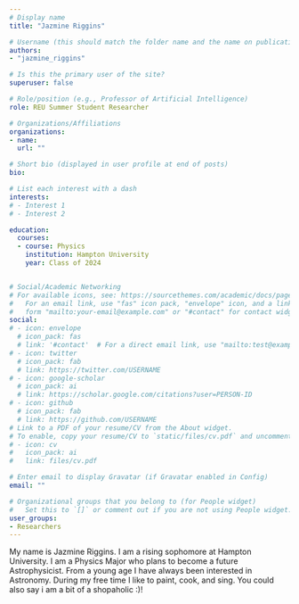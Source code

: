 ```yaml
---
# Display name
title: "Jazmine Riggins"

# Username (this should match the folder name and the name on publications)
authors:
- "jazmine_riggins"

# Is this the primary user of the site?
superuser: false

# Role/position (e.g., Professor of Artificial Intelligence)
role: REU Summer Student Researcher

# Organizations/Affiliations
organizations:
- name: 
  url: ""

# Short bio (displayed in user profile at end of posts)
bio: 

# List each interest with a dash
interests:
# - Interest 1
# - Interest 2

education:
  courses:
  - course: Physics
    institution: Hampton University
    year: Class of 2024


# Social/Academic Networking
# For available icons, see: https://sourcethemes.com/academic/docs/page-builder/#icons
#   For an email link, use "fas" icon pack, "envelope" icon, and a link in the
#   form "mailto:your-email@example.com" or "#contact" for contact widget.
social:
# - icon: envelope
  # icon_pack: fas
  # link: '#contact'  # For a direct email link, use "mailto:test@example.org".
# - icon: twitter
  # icon_pack: fab
  # link: https://twitter.com/USERNAME
# - icon: google-scholar
  # icon_pack: ai
  # link: https://scholar.google.com/citations?user=PERSON-ID
# - icon: github
  # icon_pack: fab
  # link: https://github.com/USERNAME
# Link to a PDF of your resume/CV from the About widget.
# To enable, copy your resume/CV to `static/files/cv.pdf` and uncomment the lines below.
# - icon: cv
#   icon_pack: ai
#   link: files/cv.pdf

# Enter email to display Gravatar (if Gravatar enabled in Config)
email: ""

# Organizational groups that you belong to (for People widget)
#   Set this to `[]` or comment out if you are not using People widget.
user_groups:
- Researchers
---
```


My name is Jazmine Riggins. I am a rising sophomore at Hampton University. I am a Physics Major who plans to become a future Astrophysicist. From a young age I have always been interested in Astronomy. During my free time I like to paint, cook, and sing. You could also say i am a bit of a shopaholic :)!
